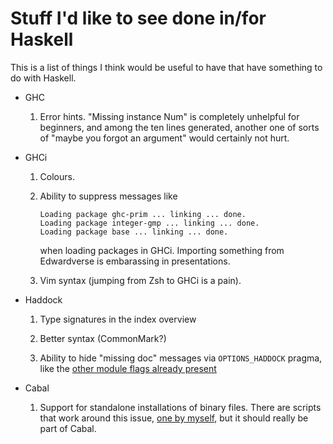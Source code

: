 Stuff I'd like to see done in/for Haskell
=========================================

This is a list of things I think would be useful to have that have something to
do with Haskell.

- GHC

    1. Error hints. "Missing instance Num" is completely unhelpful for
       beginners, and among the ten lines generated, another one of sorts of
       "maybe you forgot an argument" would certainly not hurt.


- GHCi

    1. Colours.

    2. Ability to suppress messages like

        ```
        Loading package ghc-prim ... linking ... done.
        Loading package integer-gmp ... linking ... done.
        Loading package base ... linking ... done.
        ```

       when loading packages in GHCi. Importing something from Edwardverse
       is embarassing in presentations.

    3. Vim syntax (jumping from Zsh to GHCi is a pain).


- Haddock

    1. Type signatures in the index overview

    2. Better syntax (CommonMark?)

    3. Ability to hide "missing doc" messages via `OPTIONS_HADDOCK` pragma,
       like the [other module flags already present][hmf]


- Cabal

    1. Support for standalone installations of binary files. There are scripts
       that work around this issue, [one by myself][cib], but it should really
       be part of Cabal.

[hmf]: https://www.haskell.org/haddock/doc/html/module-attributes.html
[cib]: https://github.com/quchen/cabal-install-bin/